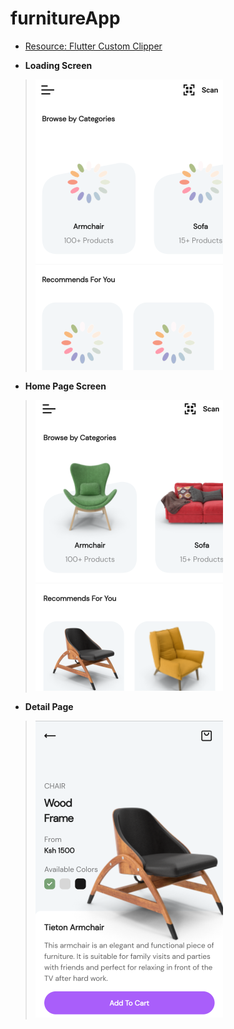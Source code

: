 # furnitureApp

* [Resource: Flutter Custom Clipper](https://medium.com/flutter-community/flutter-custom-clipper-28c6d380fdd6)

* **Loading Screen**
> ![](https://github.com/MartinMwiti/Flutter-Apps/blob/master/ecommerce/Assets/furnitureApp_1/loading.png)

* **Home Page Screen**

> ![](https://github.com/MartinMwiti/Flutter-Apps/blob/master/ecommerce/Assets/furnitureApp_1/homePage.png)


<!--![](https://github.com/MartinMwiti/Flutter-Apps/blob/master/ecommerce/Assets/furnitureApp_1/homePage2.png)-->

* **Detail Page**
> ![](https://github.com/MartinMwiti/Flutter-Apps/blob/master/ecommerce/Assets/furnitureApp_1/detailPage.png)

